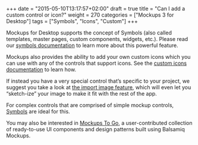 +++
date = "2015-05-10T13:17:57+02:00"
draft = true
title = "Can I add a custom control or icon?"
weight = 270
categories = ["Mockups 3 for Desktop"]
tags = ["Symbols", "Icons", "Custom"]
+++

Mockups for Desktop supports the concept of Symbols (also called templates, master pages, custom components, widgets, etc.). Please read our [symbols documentation](http://support.balsamiq.com/customer/portal/articles/110439) to learn more about this powerful feature.

Mockups also provides the ability to add your own custom icons which you can use with any of the controls that support icons. See the [custom icons documentation](http://support.balsamiq.com/customer/portal/articles/110202#custom) to learn how.

If instead you have a very special control that’s specific to your project, we suggest you take a look at [the import image feature](http://support.balsamiq.com/customer/portal/articles/110401), which will even let you “sketch-ize” your image to make it fit with the rest of the app.

For complex controls that are comprised of simple mockup controls, [Symbols](http://support.balsamiq.com/customer/portal/articles/110439) are ideal for this.

You may also be interested in [Mockups To Go](https://mockupstogo.mybalsamiq.com), a user-contributed collection of ready-to-use UI components and design patterns built using Balsamiq Mockups.